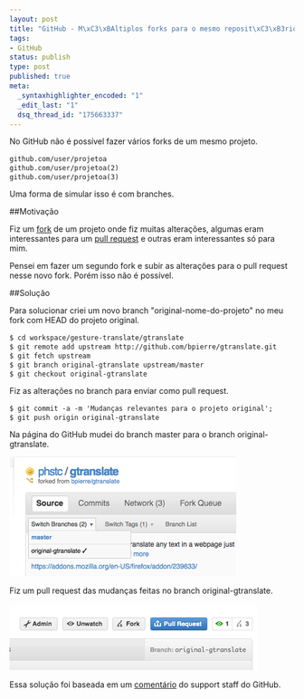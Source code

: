 ```yaml
--- 
layout: post
title: "GitHub - M\xC3\xBAltiplos forks para o mesmo reposit\xC3\xB3rio"
tags: 
- GitHub
status: publish
type: post
published: true
meta: 
  _syntaxhighlighter_encoded: "1"
  _edit_last: "1"
  dsq_thread_id: "175663337"
---
```


No GitHub não é possível fazer vários forks de um mesmo projeto.

    github.com/user/projetoa
    github.com/user/projetoa(2)
    github.com/user/projetoa(3)

Uma forma de simular isso é com branches.

##Motivação

Fiz um [fork](http://help.github.com/forking/) de um projeto onde fiz muitas alterações, algumas eram interessantes para um [pull request](http://help.github.com/pull-requests/) e outras eram interessantes só para mim. 

Pensei em fazer um segundo fork e subir as alterações para o pull request nesse novo fork. Porém isso não é possível.

##Solução

Para solucionar criei um novo branch "original-nome-do-projeto" no meu fork com HEAD do projeto original.

    $ cd workspace/gesture-translate/gtranslate
    $ git remote add upstream http://github.com/bpierre/gtranslate.git
    $ git fetch upstream
    $ git branch original-gtranslate upstream/master
    $ git checkout original-gtranslate

Fiz as alterações no branch para enviar como pull request.

    $ git commit -a -m 'Mudanças relevantes para o projeto original';
    $ git push origin original-gtranslate

Na página do GitHub mudei do branch master para o branch original-gtranslate.

![](/images/posts/Screen-shot-2010-10-20-at-1.44.03-AM.png)

Fiz um pull request das mudanças feitas no branch original-gtranslate.

![](/images/posts/Screen-shot-2010-10-20-at-1.45.19-AM.png)

Essa solução foi baseada em um [comentário](http://support.github.com/discussions/repos/2420-multiple-forks#comment_958975) do support staff do GitHub.
